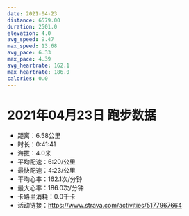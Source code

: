```yaml
---
date: 2021-04-23
distance: 6579.00
duration: 2501.0
elevation: 4.0
avg_speed: 9.47
max_speed: 13.68
avg_pace: 6.33
max_pace: 4.39
avg_heartrate: 162.1
max_heartrate: 186.0
calories: 0.0
---
```


# 2021年04月23日 跑步数据

- 距离：6.58公里
- 时长：0:41:41
- 海拔：4.0米
- 平均配速：6:20/公里
- 最快配速：4:23/公里
- 平均心率：162.1次/分钟
- 最大心率：186.0次/分钟
- 卡路里消耗：0.0千卡
- 活动链接：https://www.strava.com/activities/5177967664
